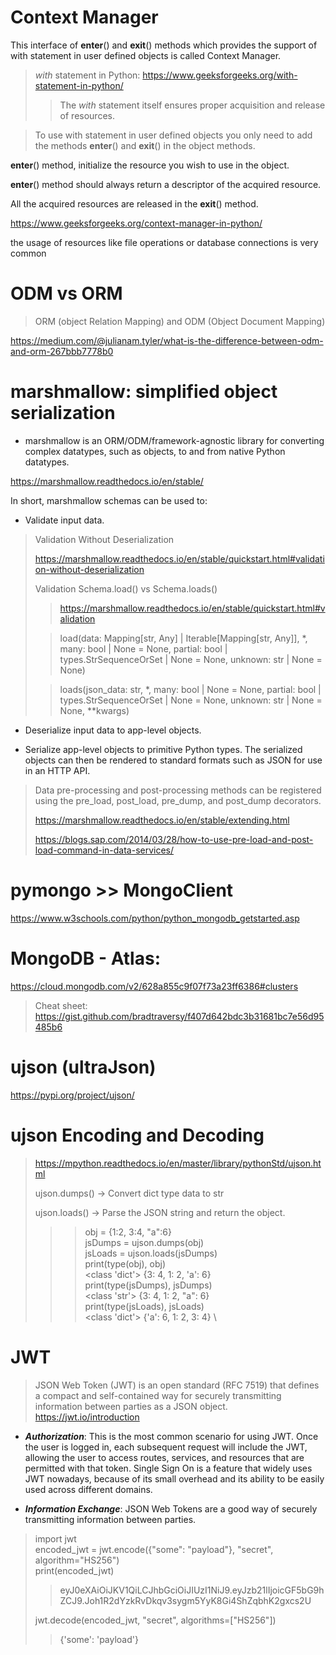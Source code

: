 # Context Manager
This interface of __enter__() and __exit__() methods
 which provides the support of with statement in user defined objects
 is called Context Manager.
> *with* statement in Python: https://www.geeksforgeeks.org/with-statement-in-python/
>> The *with* statement itself ensures proper acquisition and release of resources. 

> To use with statement in user defined objects you only need to add the methods __enter__() and __exit__() in the object methods.

__enter__() method, initialize the resource you wish to use in the object.

__enter__() method should always return a descriptor of the acquired resource.

 All the acquired resources are released in the __exit__() method.

https://www.geeksforgeeks.org/context-manager-in-python/

the usage of resources like file operations or database connections is very common


# ODM vs ORM
> ORM (object Relation Mapping) and ODM (Object Document Mapping)
> 


https://medium.com/@julianam.tyler/what-is-the-difference-between-odm-and-orm-267bbb7778b0


# marshmallow: simplified object serialization
* marshmallow is an ORM/ODM/framework-agnostic library for converting complex datatypes, such as objects, to and from native Python datatypes.

https://marshmallow.readthedocs.io/en/stable/

In short, marshmallow schemas can be used to:

* Validate input data.
>Validation Without Deserialization
> 
> https://marshmallow.readthedocs.io/en/stable/quickstart.html#validation-without-deserialization
> 
> Validation Schema.load() vs Schema.loads()
> 
> > https://marshmallow.readthedocs.io/en/stable/quickstart.html#validation
> 
> 
> >load(data: Mapping[str, Any] | Iterable[Mapping[str, Any]], *, many: bool | None = None, partial: bool | types.StrSequenceOrSet | None = None, unknown: str | None = None)
> 
> >loads(json_data: str, *, many: bool | None = None, partial: bool | types.StrSequenceOrSet | None = None, unknown: str | None = None, **kwargs)
> 
>

* Deserialize input data to app-level objects.

* Serialize app-level objects to primitive Python types. The serialized objects can then be rendered to standard formats such as JSON for use in an HTTP API.

> Data pre-processing and post-processing methods can be registered using 
> the pre_load, post_load, pre_dump, and post_dump decorators.
> 
> https://marshmallow.readthedocs.io/en/stable/extending.html
> 
> https://blogs.sap.com/2014/03/28/how-to-use-pre-load-and-post-load-command-in-data-services/


# pymongo >> MongoClient
https://www.w3schools.com/python/python_mongodb_getstarted.asp

# MongoDB - Atlas:
https://cloud.mongodb.com/v2/628a855c9f07f73a23ff6386#clusters

> Cheat sheet:
https://gist.github.com/bradtraversy/f407d642bdc3b31681bc7e56d95485b6
> 
> 
> 

# ujson (ultraJson)
https://pypi.org/project/ujson/
# ujson Encoding and Decoding
> https://mpython.readthedocs.io/en/master/library/pythonStd/ujson.html
>
>ujson.dumps() -> Convert dict type data to str
> 
> ujson.loads() -> Parse the JSON string and return the object.
>>> obj = {1:2, 3:4, "a":6} \
>>> jsDumps = ujson.dumps(obj) \
>>> jsLoads = ujson.loads(jsDumps) \
>>> print(type(obj), obj) \
<class 'dict'> {3: 4, 1: 2, 'a': 6} \
>>> print(type(jsDumps), jsDumps) \
<class 'str'> {3: 4, 1: 2, "a": 6} \
>>> print(type(jsLoads), jsLoads) \
<class 'dict'> {'a': 6, 1: 2, 3: 4} \
> 



# JWT
> JSON Web Token (JWT) is an open standard (RFC 7519) that defines a compact and self-contained way for securely transmitting information between parties as a JSON object.
> https://jwt.io/introduction

* ***Authorization***: This is the most common scenario for using JWT. Once the user is logged in, each subsequent request will include the JWT, allowing the user to access routes, services, and resources that are permitted with that token. Single Sign On is a feature that widely uses JWT nowadays, because of its small overhead and its ability to be easily used across different domains.

* ***Information Exchange***: JSON Web Tokens are a good way of securely transmitting information between parties.


> import jwt<br>
> encoded_jwt = jwt.encode({"some": "payload"}, "secret", algorithm="HS256")<br>
> print(encoded_jwt)<br>
>> eyJ0eXAiOiJKV1QiLCJhbGciOiJIUzI1NiJ9.eyJzb21lIjoicGF5bG9hZCJ9.Joh1R2dYzkRvDkqv3sygm5YyK8Gi4ShZqbhK2gxcs2U<br>
> 
> jwt.decode(encoded_jwt, "secret", algorithms=["HS256"])<br>
>> {'some': 'payload'}



